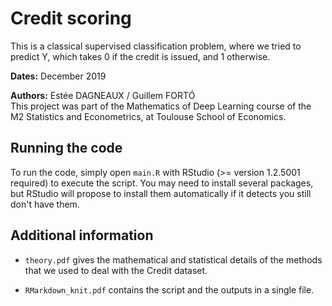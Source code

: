 # Credit scoring

This is a classical supervised classification problem, where we tried to predict Y, which takes 0 if the credit is issued, and 1 otherwise.

**Dates:** December 2019

**Authors:** Estée DAGNEAUX / Guillem FORTÓ<br>
This project was part of the Mathematics of Deep Learning course of the M2 Statistics and Econometrics, at Toulouse School of Economics.



## Running the code
To run the code, simply open `main.R` with RStudio (>= version 1.2.5001 required) to execute the script. You may need to install several packages, but RStudio will propose to install them automatically if it detects you still don't have them.

## Additional information
- `theory.pdf` gives the mathematical and statistical details of the methods that we used to deal with the Credit dataset.

- `RMarkdown_knit.pdf` contains the script and the outputs in a single file.
